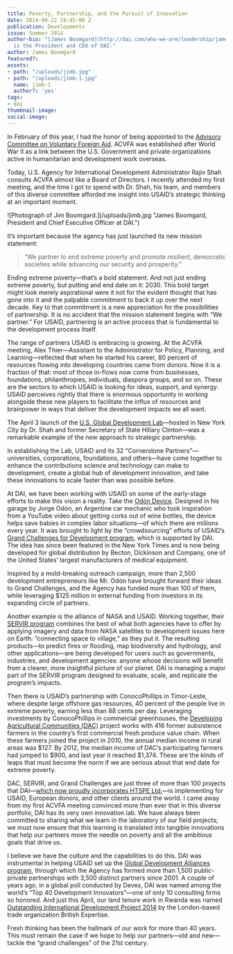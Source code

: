 ```yaml
---
title: Poverty, Partnership, and the Pursuit of Innovation
date: 2014-09-22 19:45:00 Z
publication: Developments
issue: Summer 2014
author-bio: "[James Boomgard](http://dai.com/who-we-are/leadership/james-boomgard)
  is the President and CEO of DAI."
author: James Boomgard
featured?: 
assets:
- path: "/uploads/jimb.jpg"
- path: "/uploads/jimb-1.jpg"
  name: jimb-1
  author?: 'yes'
tags:
- dai
thumbnail-image:
social-image:
---
```


<p>In February of this year, I had the honor of being appointed to the <a href="http://www.usaid.gov/who-we-are/organization/advisory-committee">Advisory Committee on Voluntary Foreign Aid</a>. ACVFA was established after World War II as a link between the U.S. Government and private organizations active in humanitarian and development work overseas.</p>



<p>Today, U.S. Agency for International Development Administrator Rajiv Shah consults ACVFA almost like a Board of Directors. I recently attended my first meeting, and the time I got to spend with Dr. Shah, his team, and members of this diverse committee afforded me insight into USAID’s strategic thinking at an important moment.</p>
![Photograph of Jim Boomgard.](/uploads/jimb.jpg "James Boomgard, President and Chief Executive Officer at DAI.") 
<p>It’s important because the agency has just launched its new mission statement:</p>
<blockquote cite="http://">
  “We partner to end extreme poverty and promote resilient, democratic societies while advancing our security and prosperity.”
</blockquote>
<p>Ending extreme poverty—that’s a bold statement. And not just ending extreme poverty, but putting and end date on it: 2030. This bold target might look merely aspirational were it not for the evident thought that has gone into it and the palpable commitment to back it up over the next decade. Key to that commitment is a new appreciation for the possibilities of partnership. It is no accident that the mission statement begins with “We partner.” For USAID, partnering is an active process that is fundamental to the development process itself.</p>
<p>The range of partners USAID is embracing is growing. At the ACVFA meeting, Alex Thier—Assistant to the Administrator for Policy, Planning, and Learning—reflected that when he started his career, 80 percent of resources flowing into developing countries came from donors. Now it is a fraction of that: most of those in-flows now come from businesses, foundations, philanthropies, individuals, diaspora groups, and so on. These are the sectors to which USAID is looking for ideas, support, and synergy. USAID perceives rightly that there is enormous opportunity in working alongside these new players to facilitate the influx of resources and brainpower in ways that deliver the development impacts we all want.</p>
<p>The April 3 launch of the <a href="http://www.usaid.gov/GlobalDevLab">U.S. Global Development Lab</a>—hosted in New York City by Dr. Shah and former Secretary of State Hillary Clinton—was a remarkable example of the new approach to strategic partnership.</p>
<p>In establishing the Lab, USAID and its 32 “Cornerstone Partners”—universities, corporations, foundations, and others—have come together to enhance the contributions science and technology can make to development, create a global hub of development innovation, and take these innovations to scale faster than was possible before.</p>
<p>At DAI, we have been working with USAID on some of the early-stage efforts to make this vision a reality. Take the <a href="http://www.odondevice.org">Odón Device</a>. Designed in his garage by Jorge Odón, an Argentine car mechanic who took inspiration from a YouTube video about getting corks out of wine bottles, the device helps save babies in complex labor situations—of which there are millions every year. It was brought to light by the “crowdsourcing” efforts of USAID’s <a href="http://dai.com/our-work/projects/worldwide—grand-challenges-development-implementation-services">Grand Challenges for Development program</a>, which is supported by DAI. The idea has since been featured in the New York Times and is now being developed for global distribution by Becton, Dickinson and Company, one of the United States’ largest manufacturers of medical equipment.</p>
<p>Inspired by a mold-breaking outreach campaign, more than 2,500 development entrepreneurs like Mr. Odón have brought forward their ideas to Grand Challenges, and the Agency has funded more than 100 of them, while leveraging $125 million in external funding from investors in its expanding circle of partners.</p>
<p>Another example is the alliance of NASA and USAID. Working together, their <a href="http://dai.com/our-work/projects/worldwide—servir-program-demand-activity">SERVIR program</a> combines the best of what both agencies have to offer by applying imagery and data from NASA satellites to development issues here on Earth: “connecting space to village,” as they put it. The resulting products—to predict fires or flooding, map biodiversity and hydrology, and other applications—are being developed for users such as governments, industries, and development agencies: anyone whose decisions will benefit from a clearer, more insightful picture of our planet. DAI is managing a major part of the SERVIR program designed to evaluate, scale, and replicate the program’s impacts.</p>
<p>Then there is USAID’s partnership with ConocoPhillips in Timor-Leste, where despite large offshore gas resources, 40 percent of the people live in extreme poverty, earning less than 88 cents per day. Leveraging investments by ConocoPhillips in commercial greenhouses, the <a href="http://dai.com/our-work/projects/timor-leste—developing-agricultural-communitiesdesenvolve-agricultura-comunitaria">Developing Agricultural Communities (DAC)</a> project works with 416 former subsistence farmers in the country’s first commercial fresh produce value chain. When these farmers joined the project in 2010, the annual median income in rural areas was $127. By 2012, the median income of DAC’s participating farmers had jumped to $900, and last year it reached $1,374. These are the kinds of leaps that must become the norm if we are serious about that end date for extreme poverty.</p>
<p>DAC, SERVIR, and Grand Challenges are just three of more than 100 projects that DAI—<a href="http://dai.com/htspe">which now proudly incorporates HTSPE Ltd.</a>—is implementing for USAID, European donors, and other clients around the world. I came away from my first ACVFA meeting convinced more than ever that in this diverse portfolio, DAI has its very own innovation lab. We have always been committed to sharing what we learn in the laboratory of our field projects; we must now ensure that this learning is translated into tangible innovations that help our partners move the needle on poverty and all the ambitious goals that drive us.</p>
<p>I believe we have the culture and the capabilities to do this. DAI was instrumental in helping USAID set up the <a href="http://dai.com/our-work/projects/worldwide—global-development-alliance-gda-strategic-support-program">Global Development Alliances program</a>, through which the Agency has formed more than 1,500 public-private partnerships with 3,500 distinct partners since 2001. A couple of years ago, in a global poll conducted by Devex, DAI was named among the world’s “Top 40 Development Innovators”—one of only 10 consulting firms so honored. And just this April, our land tenure work in Rwanda was named <a href="http://dai.com/news-publications/news/htspe-honored-outstanding-international-development-project-2014">Outstanding International Development Project 2014</a> by the London-based trade organization British Expertise.</p>
<p>Fresh thinking has been the hallmark of our work for more than 40 years. This must remain the case if we hope to help our partners—old and new—tackle the “grand challenges” of the 21st century.</p>

